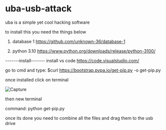 # uba-usb-attack
uba is a simple yet cool hacking software

to install this you need the things below

1. database 1 https://github.com/unknown-36/database-1

2. python 3.10 https://www.python.org/downloads/release/python-3100/

-------install-------
install vs code https://code.visualstudio.com/

go to cmd and type: $curl https://bootstrap.pypa.io/get-pip.py -o get-pip.py


once installed click on terminal


![Capture](https://user-images.githubusercontent.com/108584675/177037426-6706a696-bb2c-4f0a-a4ee-5b97a3562677.PNG)



then new terminal

command: python get-pip.py

once its done you need to combine all the files and drag them to the usb drive

